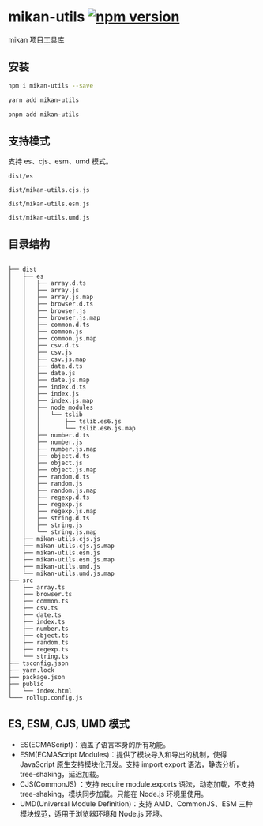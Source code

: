 # mikan-utils [![npm version](https://badge.fury.io/js/mikan-utils.svg)](https://badge.fury.io/js/mikan-utils)

mikan 项目工具库


## 安装

```bash
npm i mikan-utils --save

yarn add mikan-utils

pnpm add mikan-utils
```

## 支持模式

支持 es、cjs、esm、umd 模式。

```text
dist/es

dist/mikan-utils.cjs.js

dist/mikan-utils.esm.js

dist/mikan-utils.umd.js
```

## 目录结构

```text

├── dist
│   ├── es
│   │   ├── array.d.ts
│   │   ├── array.js
│   │   ├── array.js.map
│   │   ├── browser.d.ts
│   │   ├── browser.js
│   │   ├── browser.js.map
│   │   ├── common.d.ts
│   │   ├── common.js
│   │   ├── common.js.map
│   │   ├── csv.d.ts
│   │   ├── csv.js
│   │   ├── csv.js.map
│   │   ├── date.d.ts
│   │   ├── date.js
│   │   ├── date.js.map
│   │   ├── index.d.ts
│   │   ├── index.js
│   │   ├── index.js.map
│   │   ├── node_modules
│   │   │   └── tslib
│   │   │       ├── tslib.es6.js
│   │   │       └── tslib.es6.js.map
│   │   ├── number.d.ts
│   │   ├── number.js
│   │   ├── number.js.map
│   │   ├── object.d.ts
│   │   ├── object.js
│   │   ├── object.js.map
│   │   ├── random.d.ts
│   │   ├── random.js
│   │   ├── random.js.map
│   │   ├── regexp.d.ts
│   │   ├── regexp.js
│   │   ├── regexp.js.map
│   │   ├── string.d.ts
│   │   ├── string.js
│   │   └── string.js.map
│   ├── mikan-utils.cjs.js
│   ├── mikan-utils.cjs.js.map
│   ├── mikan-utils.esm.js
│   ├── mikan-utils.esm.js.map
│   ├── mikan-utils.umd.js
│   └── mikan-utils.umd.js.map
├── src
│   ├── array.ts
│   ├── browser.ts
│   ├── common.ts
│   ├── csv.ts
│   ├── date.ts
│   ├── index.ts
│   ├── number.ts
│   ├── object.ts
│   ├── random.ts
│   ├── regexp.ts
│   └── string.ts
├── tsconfig.json
├── yarn.lock
├── package.json
├── public
│   └── index.html
└─── rollup.config.js
```

## ES, ESM, CJS, UMD 模式

- ES(ECMAScript)：涵盖了语言本身的所有功能。
- ESM(ECMAScript Modules)：提供了模块导入和导出的机制，使得 JavaScript 原生支持模块化开发。支持 import export 语法，静态分析，tree-shaking，延迟加载。
- CJS(CommonJS) ：支持 require module.exports 语法，动态加载，不支持 tree-shaking，模块同步加载。只能在 Node.js 环境里使用。
- UMD(Universal Module Definition)：支持 AMD、CommonJS、ESM 三种模块规范，适用于浏览器环境和 Node.js 环境。
